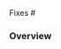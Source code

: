 <!-- Enter an issue number immediately after the pound sign below, if applicable  -->
Fixes #

### Overview <!-- Write what this PR does on the line below. Screenshots are cool! -->
